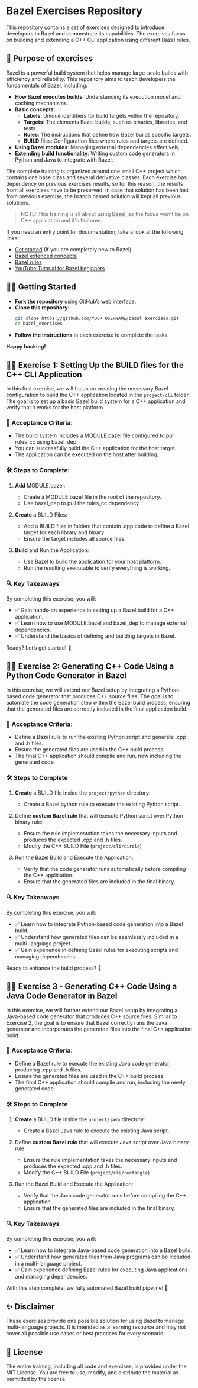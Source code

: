 # Bazel Exercises Repository

This repository contains a set of exercises designed to introduce developers to Bazel and demonstrate its capabilities. The exercises focus on building and extending a C++ CLI application using different Bazel rules.

## 📖 Purpose of exercises

Bazel is a powerful build system that helps manage large-scale builds with efficiency and reliability. This repository aims to teach developers the fundamentals of Bazel, including:

- **How Bazel executes builds**: Understanding its execution model and caching mechanisms.
- **Basic concepts**:
  - **Labels**: Unique identifiers for build targets within the repository.
  - **Targets**: The elements Bazel builds, such as binaries, libraries, and tests.
  - **Rules**: The instructions that define how Bazel builds specific targets.
  - **BUILD** files: Configuration files where rules and targets are defined.
- **Using Bazel modules**: Managing external dependencies effectively.
- **Extending build functionality**: Writing custom code generators in Python and Java to integrate with Bazel.

The complete training is organized around one small C++ project which contains one base class and several derivative classes. Each exercise has dependency on previous exercises results, so for this reason, the results from all exercises have to be preserved. In case that solution has been lost from previous exercise, the branch named solution will kept all previous solutions.

> NOTE: This training is all about using Bazel, so the focus won't be on C++ application and it's features.

If you need an entry point for documentation, take a look at the following links:

- [Get started](https://bazel.build/concepts/build-ref) (If you are completely new to Bazel)
- [Bazel extended concepts](https://bazel.build/extending/concepts)
- [Bazel rules](https://bazel.build/rules/rules-tutorial)
- [YouTube Tutorial for Bazel beginners](https://www.youtube.com/watch?v=toPWLiUq5Ps)

## 🧑‍💻 Getting Started

- **Fork the repository** using GitHub’s web interface.
- **Clone this repository**:
  ```bash
  git clone https://github.com/YOUR_USERNAME/bazel_exercises.git
  cd bazel_exercises
  ```
- **Follow the instructions** in each exercise to complete the tasks.

**Happy hacking!**

## 🧑‍💻 Exercise 1: Setting Up the BUILD files for the C++ CLI Application

In this first exercise, we will focus on creating the necessary Bazel configuration to build the C++ application located in the `project/cli` folder. The goal is to set up a basic Bazel build system for a C++ application and verify that it works for the host platform.

### 🎯 Acceptance Criteria:

- The build system includes a MODULE.bazel file configured to pull rules_cc using bazel_dep.
- You can successfully build the C++ application for the host target.
- The application can be executed on the host after building.

### 🛠️ Steps to Complete:

1. **Add** MODULE.bazel:

   - Create a MODULE.bazel file in the root of the repository.
   - Use bazel_dep to pull the rules_cc dependency.

2. **Create** a BUILD Files:

   - Add a BUILD files in folders that contain .cpp code to define a Bazel target for each library and binary.
   - Ensure the target includes all source files.

3. **Build** and Run the Application:

   - Use Bazel to build the application for your host platform.
   - Run the resulting executable to verify everything is working.

### 🔍 Key Takeaways

By completing this exercise, you will:

- ✅ Gain hands-on experience in setting up a Bazel build for a C++ application.
- ✅ Learn how to use MODULE.bazel and bazel_dep to manage external dependencies.
- ✅ Understand the basics of defining and building targets in Bazel.

Ready? Let’s get started! 🚀

## 🧑‍💻 Exercise 2: Generating C++ Code Using a Python Code Generator in Bazel

In this exercise, we will extend our Bazel setup by integrating a Python-based code generator that produces C++ source files. The goal is to automate the code generation step within the Bazel build process, ensuring that the generated files are correctly included in the final application build.

### 🎯 Acceptance Criteria:

- Define a Bazel rule to run the existing Python script and generate .cpp and .h files.
- Ensure the generated files are used in the C++ build process.
- The final C++ application should compile and run, now including the generated code.

### 🛠️ Steps to Complete

1. **Create** a BUILD file inside the `project/python` directory:

   - Create a Bazel python rule to execute the existing Python script.

2. Define **custom Bazel rule** that will execute Python script over Python binary rule:

   - Ensure the rule implementation takes the necessary inputs and produces the expected .cpp and .h files.
   - Modify the C++ BUILD File (`project/cli/circle`)

3. Run the Bazel Build and Execute the Application:
   - Verify that the code generator runs automatically before compiling the C++ application.
   - Ensure that the generated files are included in the final binary.

### 🔍 Key Takeaways

By completing this exercise, you will:

- ✅ Learn how to integrate Python-based code generation into a Bazel build.
- ✅ Understand how generated files can be seamlessly included in a multi-language project.
- ✅ Gain experience in defining Bazel rules for executing scripts and managing dependencies.

Ready to enhance the build process? 🚀

## 🧑‍💻 Exercise 3 - Generating C++ Code Using a Java Code Generator in Bazel

In this exercise, we will further extend our Bazel setup by integrating a Java-based code generator that produces C++ source files. Similar to Exercise 2, the goal is to ensure that Bazel correctly runs the Java generator and incorporates the generated files into the final C++ application build.

### 🎯 Acceptance Criteria:

- Define a Bazel rule to execute the existing Java code generator, producing .cpp and .h files.
- Ensure the generated files are used in the C++ build process.
- The final C++ application should compile and run, including the newly generated code.

### 🛠️ Steps to Complete

1. **Create** a BUILD file inside the `project/java` directory:

   - Create a Bazel Java rule to execute the existing Java script.

2. Define **custom Bazel rule** that will execute Java script over Java binary rule:

   - Ensure the rule implementation takes the necessary inputs and produces the expected .cpp and .h files.
   - Modify the C++ BUILD File (`project/cli/rectangle`)

3. Run the Bazel Build and Execute the Application:
   - Verify that the Java code generator runs before compiling the C++ application.
   - Ensure that the generated files are included in the final binary.

### 🔍 Key Takeaways

By completing this exercise, you will:

- ✅ Learn how to integrate Java-based code generation into a Bazel build.
- ✅ Understand how generated files from Java programs can be included in a multi-language project.
- ✅ Gain experience defining Bazel rules for executing Java applications and managing dependencies.

With this step complete, we fully automated Bazel build pipeline! 🚀

## ✨ Disclaimer

These exercises provide one possible solution for using Bazel to manage multi-language projects. It is intended as a learning resource and may not cover all possible use cases or best practices for every scenario.

## 📜 License

The entire training, including all code and exercises, is provided under the MIT License. You are free to use, modify, and distribute the material as permitted by the license.
